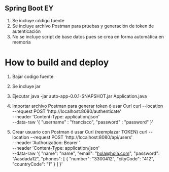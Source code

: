 ## Spring Boot EY

1. Se incluye código fuente
2. Se incluye archivo Postman para pruebas y generación de token de autenticación
3. No se incluye script de base datos pues se crea en forma automática en memoria

# How to build and deploy
1. Bajar codigo fuente
2. Se incluye jar
3. Ejecutar java -jar auto-app-0.0.1-SNAPSHOT.jar Application.java
4. Importar archivo Postman para generar token ó usar Curl
curl --location --request POST 'http://localhost:8080/authenticate' \
--header 'Content-Type: application/json' \
--data-raw '{
    "username" : "francisco",
    "password" : "password"
}'

5. Crear usuario con Postman ó usar Curl (reemplazar TOKEN)
curl --location --request POST 'http://localhost:8080/api/users' \
--header 'Authorization: Bearer <TOKEN>' \
--header 'Content-Type: application/json' \
--data-raw '{
    "name": "name",
    "email": "hola@hola.com",
    "password": "Aasdada12",
    "phones": [
        {
            "number": "3300412",
            "cityCode": "412",
            "countryCode": "1"
        }
    ]
}'

